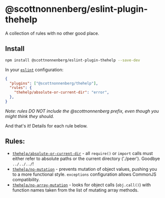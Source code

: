 # @scottnonnenberg/eslint-plugin-thehelp

A collection of rules with no other good place.

## Install

```bash
npm install @scottnonnenberg/eslint-plugin-thehelp --save-dev
```

In your [`eslint`](http://eslint.org/) configuration:

```json
{
  "plugins": ["@scottnonnenberg/thehelp"],
  "rules": {
    "thehelp/absolute-or-current-dir": "error",
  },
}
```

_Note: rules DO NOT include the @scottnonnenberg prefix, even though you might think they should._

And that's it! Details for each rule below.

## Rules:

- [`thehelp/absolute-or-current-dir`](doc/absolute_or_current_dir.md) - all `require()` or `import` calls must either refer to absolute paths or the current directory ('./peer'). Goodbye `../../../`!
- [`thehelp/no-mutation`](doc/no_mutation.md) - prevents mutation of object values, pushing you to a more functional style. `exceptions` configuration allows CommonJS compatibility.
- [`thehelp/no-array-mutation`](doc/no_array_mutation.md) - looks for object calls (`obj.call()`) with function names taken from the list of mutating array methods.
